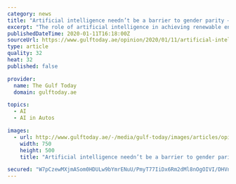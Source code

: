 ```yaml
---
category: news
title: "Artificial intelligence needn’t be a barrier to gender parity – if we use it smartly"
excerpt: "The role of artificial intelligence in achieving renewable energy and sustainable targets ... The benefits of AI in sustainability are manifold: it can support the deployment of self-driving vehicles to transform transportation systems, or better manage food purchasing to reduce wastage. Smart grid technology aligns energy production ..."
publishedDateTime: 2020-01-11T16:18:00Z
sourceUrl: https://www.gulftoday.ae/opinion/2020/01/11/artificial-intelligence-neednt-be-a-barrier-to-gender-parity-if-we-use-it-smartly
type: article
quality: 32
heat: 32
published: false

provider:
  name: The Gulf Today
  domain: gulftoday.ae

topics:
  - AI
  - AI in Autos

images:
  - url: http://www.gulftoday.ae/-/media/gulf-today/images/articles/opinion/writers/2019/2/27/ai-750.ashx?h=500&w=750&hash=F023943804040D3EE8CEEF80A6627DBE
    width: 750
    height: 500
    title: "Artificial intelligence needn’t be a barrier to gender parity – if we use it smartly"

secured: "W7pCzewMXjmASom0HDULw9bYmrENuU/PmyT77IiDx6Rm2dMl8nOgOIVI/DHVn92J6aLtH3fCiTGD7IsrpQnPreD5AtYDHEdRM9QvPphCXGXYee1Chel3cPelQ8h/KoBcsTH+5aquYJcfm2FZO3SEo636VSaL0Dft9BlE+xUfR6GqUOPYGOf4iFawtJZxAwAF1Zpyy/YrONSpUUdYKgIxrtgvQoGRqb96Zx4TxjxHPxI/Zd/90uH42/LlQWGmcZN0Cy1MQ5xY7hsXX9URyEhAOYBlExZFulkvpeX6lBLTAYI=;VB3xJLFB9BUH7Ma/nBa0Gg=="
---
```


